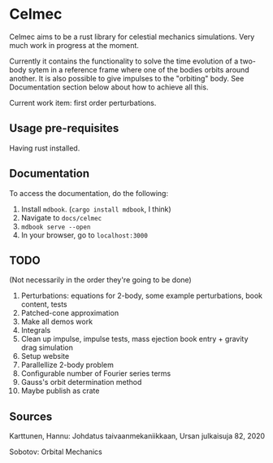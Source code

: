 # Celmec

Celmec aims to be a rust library for celestial mechanics simulations. Very much work in progress at the moment.

Currently it contains the functionality to solve the time evolution of a two-body sytem in a reference frame where one of the bodies orbits around another. It is also possible to give impulses to the "orbiting" body. See Documentation section below about how to achieve all this.

Current work item: first order perturbations.

## Usage pre-requisites

Having rust installed.

## Documentation

To access the documentation, do the following:

1. Install `mdbook`. (`cargo install mdbook`, I think)
2. Navigate to `docs/celmec`
3. `mdbook serve --open`
4. In your browser, go to `localhost:3000`

## TODO

(Not necessarily in the order they're going to be done)

1. Perturbations: equations for 2-body, some example perturbations, book content, tests
2. Patched-cone approximation
3. Make all demos work
4. Integrals
5. Clean up impulse, impulse tests, mass ejection book entry + gravity drag simulation
6. Setup website
7. Parallellize 2-body problem
8. Configurable number of Fourier series terms
9. Gauss's orbit determination method
10. Maybe publish as crate

## Sources

Karttunen, Hannu: Johdatus taivaanmekaniikkaan, Ursan julkaisuja 82, 2020

Sobotov: Orbital Mechanics
